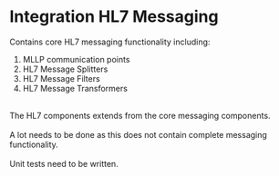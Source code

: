 # Integration HL7 Messaging

Contains core HL7 messaging functionality including:
<ol>
	<li>MLLP communication points</li>
	<li>HL7 Message Splitters</li>
	<li>HL7 Message Filters</li>
	<li>HL7 Message Transformers</li>
</ol>
<br>
The HL7 components extends from the core messaging components.
<br>
<br>
A lot needs to be done as this does not contain complete messaging functionality.
<br>
<br>
Unit tests need to be written.
